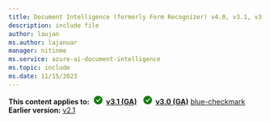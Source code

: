 ```yaml
---
title: Document Intelligence (formerly Form Recognizer) v4.0, v3.1, v3.0, and v2.1 content
description: include file
author: laujan
ms.author: lajanuar
manager: nitinme
ms.service: azure-ai-document-intelligence
ms.topic: include
ms.date: 11/15/2023
---
```


**This content applies to:**![checkmark](../media/yes-icon.png) [**v3.1 (GA)**](?view=doc-intel-3.1.0&preserve-view=true) ![checkmark](../media/yes-icon.png) [**v3.0 (GA)**](?view=doc-intel-3.0.0&preserve-view=true) [blue-checkmark](../media/versions-icon.png) **Earlier version:** [v2.1](?view=doc-intel-2.1.0&preserve-view=true)
